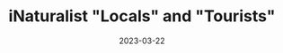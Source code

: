 ---
title: "iNaturalist \"Locals\" and \"Tourists\""
description: Cartographic visualization of psycogeographic patterns in citizen science on iNaturalist.
date: 2023-03-22
year: 2023
tags:
 - tag: blog
   link: https://exclav.es/2023/03/22/inaturalist-observations-locals-and-tourists/
 - tag: map
   link: https://exclav.es/2023/03/26/flooding-in-tulare-lake-basin/
 - tag: news
   link: https://www.mercurynews.com/2023/04/06/mapped-most-popular-spots-for-nature-photography-in-the-bay-area/
 - tag: environment
   link: https://exclav.es/2022/12/17/building-a-terrarium-for-the-orchids/
 - tag: inaturalist
   link: https://exclav.es/2022/09/04/alta-via-n.-1/
externalURL: https://subject.space/projects-static/inaturalist/
---